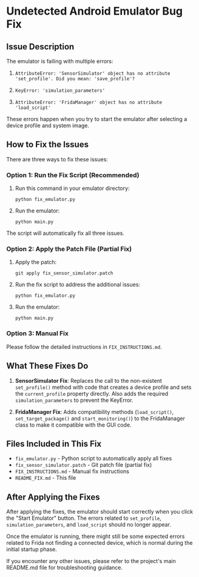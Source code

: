 # Undetected Android Emulator Bug Fix

## Issue Description

The emulator is failing with multiple errors:

1. ```
   AttributeError: 'SensorSimulator' object has no attribute 'set_profile'. Did you mean: 'save_profile'?
   ```

2. ```
   KeyError: 'simulation_parameters'
   ```

3. ```
   AttributeError: 'FridaManager' object has no attribute 'load_script'
   ```

These errors happen when you try to start the emulator after selecting a device profile and system image.

## How to Fix the Issues

There are three ways to fix these issues:

### Option 1: Run the Fix Script (Recommended)

1. Run this command in your emulator directory:
   ```
   python fix_emulator.py
   ```
2. Run the emulator:
   ```
   python main.py
   ```

The script will automatically fix all three issues.

### Option 2: Apply the Patch File (Partial Fix)

1. Apply the patch:
   ```
   git apply fix_sensor_simulator.patch
   ```
2. Run the fix script to address the additional issues:
   ```
   python fix_emulator.py
   ```
3. Run the emulator:
   ```
   python main.py
   ```

### Option 3: Manual Fix

Please follow the detailed instructions in `FIX_INSTRUCTIONS.md`.

## What These Fixes Do

1. **SensorSimulator Fix**: Replaces the call to the non-existent `set_profile()` method with code that creates a device profile and sets the `current_profile` property directly. Also adds the required `simulation_parameters` to prevent the KeyError.

2. **FridaManager Fix**: Adds compatibility methods (`load_script()`, `set_target_package()` and `start_monitoring()`) to the FridaManager class to make it compatible with the GUI code.

## Files Included in This Fix

- `fix_emulator.py` - Python script to automatically apply all fixes
- `fix_sensor_simulator.patch` - Git patch file (partial fix)
- `FIX_INSTRUCTIONS.md` - Manual fix instructions
- `README_FIX.md` - This file

## After Applying the Fixes

After applying the fixes, the emulator should start correctly when you click the "Start Emulator" button. The errors related to `set_profile`, `simulation_parameters`, and `load_script` should no longer appear.

Once the emulator is running, there might still be some expected errors related to Frida not finding a connected device, which is normal during the initial startup phase.

If you encounter any other issues, please refer to the project's main README.md file for troubleshooting guidance.